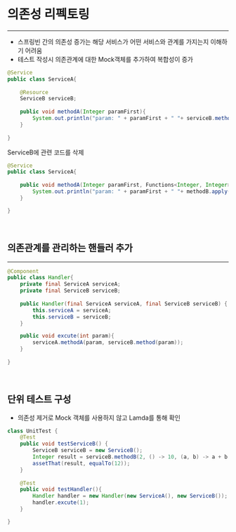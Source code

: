 # 의존성 리펙토링
___
- 스프링빈 간의 의존성 증가는 해당 서비스가 어떤 서비스와 관계를 가지는지 이해하기 어려움
- 테스트 작성시 의존관계에 대한 Mock객체를 추가하여 복합성이 증가

```java
@Service
public class ServiceA{
    
    @Resource
    ServiceB serviceB;
    
    public void methodA(Integer paramFirst){
        System.out.println("param: " + paramFirst + " "+ serviceB.methodB(paramFirst));
    }
    
}
```

ServiceB에 관련 코드를 삭제
```java
@Service
public class ServiceA{
    
    public void methodA(Integer paramFirst, Functions<Integer, Integer> methodB){
        System.out.println("param: " + paramFirst + " "+ methodB.apply(paramFirst));
    }

}
```

<br>

## 의존관계를 관리하는 핸들러 추가

___
```java
@Component
public class Handler{
    private final ServiceA serviceA;
    private final ServiceB serviceB;
    
    public Handler(final ServiceA serviceA, final ServiceB serviceB) {
        this.serviceA = serviceA;
        this.serviceB = serviceB;
    }

    public void excute(int param){
        serviceA.methodA(param, serviceB.method(param));
    }
    
}
```
<br>

## 단위 테스트 구성
- 의존성 제거로 Mock 객체를 사용하지 않고 Lamda를 통해 확인

```java
class UnitTest {
    @Test
    public void testServiceB() {
        ServiceB serviceB = new ServiceB();
        Integer result = serviceB.methodB(2, () -> 10, (a, b) -> a + b.getAsInt());
        assetThat(result, equalTo(12));
    }
    
    @Test
    public void testHandler(){
        Handler handler = new Handler(new ServiceA(), new ServiceB());
        handler.excute(1);
    }

}
```